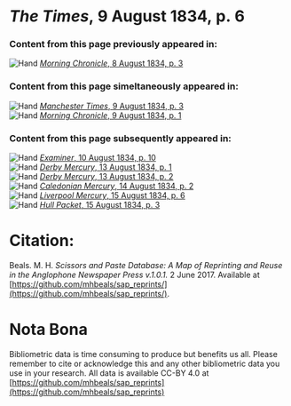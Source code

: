 # *The Times*, 9 August 1834, p. 6  
  
### Content from this page previously appeared in:  
![Hand](http://scissorsandpaste.net/wp-content/uploads/2017/06/smallhandpointer.png) [*Morning Chronicle*, 8 August 1834, p. 3](https://mhbeals.github.io/sap_html/Morning-Chronicle/Morning-Chronicle-8-August-1834-p-3)  
  
### Content from this page simeltaneously appeared in:  
![Hand](http://scissorsandpaste.net/wp-content/uploads/2017/06/smallhandpointer.png) [*Manchester Times*, 9 August 1834, p. 3](https://mhbeals.github.io/sap_html/Manchester-Times/Manchester-Times-9-August-1834-p-3)  
![Hand](http://scissorsandpaste.net/wp-content/uploads/2017/06/smallhandpointer.png) [*Morning Chronicle*, 9 August 1834, p. 1](https://mhbeals.github.io/sap_html/Morning-Chronicle/Morning-Chronicle-9-August-1834-p-1)  
  
### Content from this page subsequently appeared in:  
![Hand](http://scissorsandpaste.net/wp-content/uploads/2017/06/smallhandpointer.png) [*Examiner*, 10 August 1834, p. 10](https://mhbeals.github.io/sap_html/Examiner/Examiner-10-August-1834-p-10)  
![Hand](http://scissorsandpaste.net/wp-content/uploads/2017/06/smallhandpointer.png) [*Derby Mercury*, 13 August 1834, p. 1](https://mhbeals.github.io/sap_html/Derby-Mercury/Derby-Mercury-13-August-1834-p-1)  
![Hand](http://scissorsandpaste.net/wp-content/uploads/2017/06/smallhandpointer.png) [*Derby Mercury*, 13 August 1834, p. 2](https://mhbeals.github.io/sap_html/Derby-Mercury/Derby-Mercury-13-August-1834-p-2)  
![Hand](http://scissorsandpaste.net/wp-content/uploads/2017/06/smallhandpointer.png) [*Caledonian Mercury*, 14 August 1834, p. 2](https://mhbeals.github.io/sap_html/Caledonian-Mercury/Caledonian-Mercury-14-August-1834-p-2)  
![Hand](http://scissorsandpaste.net/wp-content/uploads/2017/06/smallhandpointer.png) [*Liverpool Mercury*, 15 August 1834, p. 6](https://mhbeals.github.io/sap_html/Liverpool-Mercury/Liverpool-Mercury-15-August-1834-p-6)  
![Hand](http://scissorsandpaste.net/wp-content/uploads/2017/06/smallhandpointer.png) [*Hull Packet*, 15 August 1834, p. 3](https://mhbeals.github.io/sap_html/Hull-Packet/Hull-Packet-15-August-1834-p-3)  


# Citation: 

Beals. M. H. *Scissors and Paste Database: A Map of Reprinting and Reuse in the Anglophone Newspaper Press v.1.0.1.* 2 June 2017. Available at [https://github.com/mhbeals/sap_reprints/](https://github.com/mhbeals/sap_reprints/). 

# Nota Bona

Bibliometric data is time consuming to produce but benefits us all. Please remember to cite or acknowledge this and any other bibliometric data you use in your research. All data is available CC-BY 4.0 at [https://github.com/mhbeals/sap_reprints](https://github.com/mhbeals/sap_reprints)